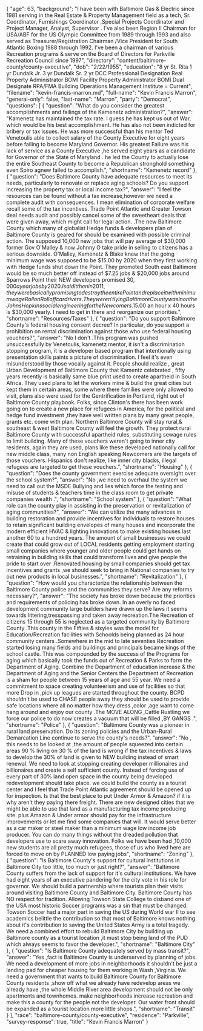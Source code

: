 {
  "age": 63,
  "background": "I have been with Baltimore Gas & Electric since 1981 serving in the Real Estate & Property Management field as a tech, Sr. Coordinator, Furnishings Coordinator ,Special Projects Coordinator and Project Manager, Analyst, Supervisor  . I've also been Region II Chairman for USA/ABF for the US Olympic Committee from 1989 through 1993 and also served as Treasurer/Registration Chairman /Vice President  for South Atlantic Boxing 1988 through 1992. I've been a chairman of various Recreation programs & serve on the Board of Directors for Parkville Recreation Council since 1997",
  "directory": "content/baltimore-county/county-executive",
  "dob": "2/22/1955",
  "education": "8 yr  St. Rita  1 yr  Dundalk Jr. 3 yr Dundalk Sr. 2 yr DCC  Professional Designation  Real Property Administrator BOMI Facility Property Administrator BOMI Dual Designate RPA/FMA  Building Operations Management Institute = Current",
  "filename": "kevin-francis-marron.md",
  "full-name": "Kevin Francis Marron",
  "general-only": false,
  "last-name": "Marron",
  "party": "Democrat",
  "questions": [
    {
      "question": "What do you consider the greatest accomplishments and failings of the Kamenetz administration?",
      "answer": "Kamenetz has maintained the tax rate. I guess he has kept us out of War,  which would be his best accomplishment. He has also not been indicted for bribery or tax issues. He  was more successful than his mentor Ted Venetoulis  able to collect salary of the County Executive for eight years before failing to become Maryland Governor.  His greatest Failure was his lack of service as a County Executive ,he served eight years as a candidate for Governor of the State of Maryland . he led the County to actually lose the entire Southeast County to become a Republican stronghold something even Spiro agnew failed to accomplish.",
      "shortname": "Kamenetz record"
    },
    {
      "question": "Does Baltimore County have adequate resources to meet its needs, particularly to renovate or replace aging schools? Do you support increasing the property tax or local income tax?",
      "answer": "I feel  the resources can be found without a tax increase,however we need a complete audit with consequences. I mean elimination of corporate welfare  recall some of the tax incentives.  Trade Point Atlantic and Greater Towson deal needs audit and possibly  cancel some of the sweetheart deals that were given away, which might call for legal action. .The new Baltimore County which many of  globalist Hedge funds & developers plan of Baltimore County is geared for should be examined with possible criminal action. The supposed 10,000 new jobs that will pay average of $30,000  former Gov O'Malley & now Johnny O take pride in selling to citizens has a serious downside. O'Malley, Kamenetz  & Blake knew that the going minimum wage was supposed to be $15.00 by 2020 when they first working with Hedge funds shut down the Point. They promoted South east Baltimore  would be so much better off instead of  $7.25  jobs & $20,000 jobs around  Sparrows Point their NEW developers promised $30,000 a year jobs by 2020. I said it then in 2011, they were basically promising to destroy the entire Point and replace it with minimum wage Roll on Roll off car drivers . They weren't lying Baltimore County was in on the Johns Hopkins social engineering for the Newcomers .$15.00 an hour x 40 hours is $30,000 yearly. I need to get in there and reorganize our priorities.",
      "shortname": "Resources/Taxes"
    },
    {
      "question": "Do you support Baltimore County's federal housing consent decree? In particular, do you support a prohibition on rental discrimination against those who use federal housing vouchers?",
      "answer": "No I don't .This program was pushed unsuccessfully by Venetoulis, kamenetz mentor, it isn't a discrimination stopping program, it is  a developer based program that intentionally using  presentation skills paints a picture of discrimination. I feel it's even misunderstood by those vocally against it. People   should realize , great Urban Development of Baltimore County that Kamentz celebrated , fifty years recently is basically  same blue print  used to create apartheid in South Africa. They used plans to let the workers mine & build the great cities but kept them in certain areas, some where there families were only allowed to visit, plans also were used for the Gentrification in Portland, right out of  Baltimore County playbook. Folks, since Clinton's there has been work going on to create a new place for refugees in America, for the political and hedge fund investment  ,they have well written plans by many great people, grants etc. come with plan. Northern Baltimore County will stay rural,& southeast & west  Baltimore County will feel the growth. They protect rural Baltimore County with  successful apartheid rules, substituting sewage rules to limit building. Many of these vouchers weren't going to inner city residents, again they are used, plans like these  developed nationally  call for new middle class, many  non English speaking Newcomers are the targets of those vouchers. Hispanics don't realize, like inner city blacks, illegal refugees are targeted to get these vouchers.",
      "shortname": "Housing"
    },
    {
      "question": "Does the county government exercise adequate oversight over the school system?",
      "answer": "No ,we need to overhaul the system we need to call out the MSDE Bullying and lies which force the testing and misuse of students & teachers time in the class room to get private companies wealth .",
      "shortname": "School system"
    },
    {
      "question": "What role can the county play in assisting in the preservation or revitalization of aging communities?",
      "answer": "We can utilize the many advances in building restoration and provide incentives for individuals to restore houses to retain significant building envelopes of many houses and incorporate the modern efficient HVAC & lighting innovations to make existing houses last another 60 to a hundred years. The amount of small businesses we could create that could grow out of LOCAL residents getting employment starting small companies where younger and older people could get hands on retraining in building skills that could transform lives and give people the pride to start over .Renovated housing by small companies should get tax incentives and grants ,we should seek to bring in National companies to try out new products in local businesses.",
      "shortname": "Revitalization"
    },
    {
      "question": "How would you characterize the relationship between the Baltimore County police and the communities they serve? Are any reforms necessary?",
      "answer": "The society has broke down because the priorities and requirements of policing has broke down. In an overly no faced development community large builders have drawn up the laws it seems towards littering,tresspassing and taken away recreation.The Recreation of citizens 15 through 55 is neglected as a targeted community by Baltimore County .This county in the Fifties & sixyies was the model for Education/Recreation facilities with Schoolds being planned as 24 hour community centers .Somewhere in the mid to late seventies Recreation started losing many fields and buildings and principals became kings of the school castle. This was compounded by the success of the Programs for aging which basically took the funds out of Recreation & Parks to form the Department of Aging. Combine the Department of education increase & the Department of Aging and the Senior Centers the Department of Recreation is a sham for people between 15 years of age and 55 year. We need a commitment to space creating volunteerism and use of facilities so that more Drop in ,pick up leagues are started throughout the county. BCPD shouldn't be used to CHASE people away  they should be used to provide safe locations where all no matter how they dress ,color ,age want to come hang around and enjoy our county .The MOVE ALONG  ,Cattle Rustling we force our police to do now creates a vacuum that will be filled ,BY GANGS .",
      "shortname": "Police"
    },
    {
      "question": "Baltimore County was a pioneer in rural land preservation. Do its zoning policies and the Urban-Rural Demarcation Line continue to serve the county's needs?",
      "answer": "No , this needs to be looked at ,the amount of people squeezed into certain areas 90 % living on 30 % of the land is wrong if the tax incentives & laws to develop the 30% of land is given to NEW building instead of smart renewal. We need to look at stopping creating developer millionaires and billionaires and create a self sufficient county. Instead of forcing use of every part of 30% land open space in the county being developed redevelopment should take place. we could build the county as a tourist center and I feel that Trade Point Atlantic agreement should be opened up for inspection. Is that the best place to put Under Armor & Amazon? if it is why aren't they paying there freight. There are new designed cities that we might be able to use that land as a manufacturing tax income producing site. plus Amazon & Under armor should pay for the infrastructure improvements or let me find some companies that will. It would serve better as a car maker or steel maker than a minimum wage low income job producer. You can do many things without the dreaded pollution that developers use to scare away innovation. Folks we have been had ,10,000 new students are all pretty much refugees, those of us who lived here are forced to move on by PLANNED low paying jobs",
      "shortname": "Zoning"
    },
    {
      "question": "Is Baltimore County's support for cultural institutions in Baltimore City too little, too much or just right?",
      "answer": "Baltimore County suffers from the lack of support for it's cultural institutions. We have had eight years of an executive pandering for the city vote in his role for governor. We should build a partnership where tourists plan their visits around visiting Baltimore County and Baltimore City. Baltimore County has NO respect for tradition. Allowing Towson State College to disband one of the USA most historic Soccer programs was a sin that must be changed. Towson Soccer had a major part in saving the US during World war II to see academics belittle the contribution so that most of Baltimore knows nothing about it's contribution to saving the United States Army is a total tragedy. We need a combined effort to rebuild Baltimore City by building up Baltimore county as a tourist location ,it must stop being land of the PUD which always seems to favor the developer.",
      "shortname": "Baltimore City"
    },
    {
      "question": "Is Baltimore County adequately served by mass transit?",
      "answer": "Yes ,fact is Baltimore County is underserved by planning of jobs. We need a development of more jobs in neighborhoods it shouldn't be just a landing pad for cheaper housing for them working in Wash ,Virginia. We need a government that wants to build Baltimore County for Baltimore County residents ,show off what we already have redevelop areas we already have ,the whole Middle River area development should not be only apartments and townhomes. make neighborhoods  increase recreation and make this a county for the people not the developer. Our water front should be expanded as a tourist location more little shops.",
      "shortname": "Transit"
    }
  ],
  "race": "baltimore-county/county-executive",
  "residence": "Parkville",
  "survey-response": true,
  "title": "Kevin Francis Marron"
}
